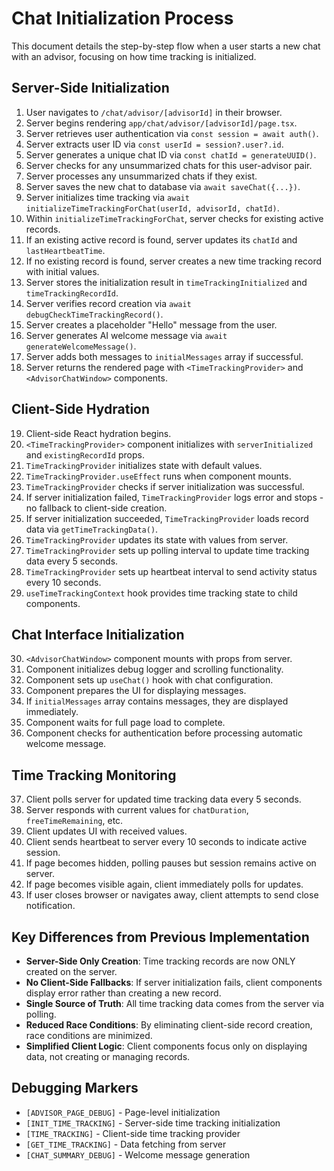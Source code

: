 # Chat Initialization Process

This document details the step-by-step flow when a user starts a new chat with an advisor, focusing on how time tracking is initialized.

## Server-Side Initialization

1. User navigates to `/chat/advisor/[advisorId]` in their browser.
2. Server begins rendering `app/chat/advisor/[advisorId]/page.tsx`.
3. Server retrieves user authentication via `const session = await auth()`.
4. Server extracts user ID via `const userId = session?.user?.id`.
5. Server generates a unique chat ID via `const chatId = generateUUID()`.
6. Server checks for any unsummarized chats for this user-advisor pair.
7. Server processes any unsummarized chats if they exist.
8. Server saves the new chat to database via `await saveChat({...})`.
9. Server initializes time tracking via `await initializeTimeTrackingForChat(userId, advisorId, chatId)`.
10. Within `initializeTimeTrackingForChat`, server checks for existing active records.
11. If an existing active record is found, server updates its `chatId` and `lastHeartbeatTime`.
12. If no existing record is found, server creates a new time tracking record with initial values.
13. Server stores the initialization result in `timeTrackingInitialized` and `timeTrackingRecordId`.
14. Server verifies record creation via `await debugCheckTimeTrackingRecord()`.
15. Server creates a placeholder "Hello" message from the user.
16. Server generates AI welcome message via `await generateWelcomeMessage()`.
17. Server adds both messages to `initialMessages` array if successful.
18. Server returns the rendered page with `<TimeTrackingProvider>` and `<AdvisorChatWindow>` components.

## Client-Side Hydration

19. Client-side React hydration begins.
20. `<TimeTrackingProvider>` component initializes with `serverInitialized` and `existingRecordId` props.
21. `TimeTrackingProvider` initializes state with default values.
22. `TimeTrackingProvider.useEffect` runs when component mounts.
23. `TimeTrackingProvider` checks if server initialization was successful.
24. If server initialization failed, `TimeTrackingProvider` logs error and stops - no fallback to client-side creation.
25. If server initialization succeeded, `TimeTrackingProvider` loads record data via `getTimeTrackingData()`.
26. `TimeTrackingProvider` updates its state with values from server.
27. `TimeTrackingProvider` sets up polling interval to update time tracking data every 5 seconds.
28. `TimeTrackingProvider` sets up heartbeat interval to send activity status every 10 seconds.
29. `useTimeTrackingContext` hook provides time tracking state to child components.

## Chat Interface Initialization

30. `<AdvisorChatWindow>` component mounts with props from server.
31. Component initializes debug logger and scrolling functionality.
32. Component sets up `useChat()` hook with chat configuration.
33. Component prepares the UI for displaying messages.
34. If `initialMessages` array contains messages, they are displayed immediately.
35. Component waits for full page load to complete.
36. Component checks for authentication before processing automatic welcome message.

## Time Tracking Monitoring

37. Client polls server for updated time tracking data every 5 seconds.
38. Server responds with current values for `chatDuration`, `freeTimeRemaining`, etc.
39. Client updates UI with received values.
40. Client sends heartbeat to server every 10 seconds to indicate active session.
41. If page becomes hidden, polling pauses but session remains active on server.
42. If page becomes visible again, client immediately polls for updates.
43. If user closes browser or navigates away, client attempts to send close notification.

## Key Differences from Previous Implementation

- **Server-Side Only Creation**: Time tracking records are now ONLY created on the server.
- **No Client-Side Fallbacks**: If server initialization fails, client components display error rather than creating a new record.
- **Single Source of Truth**: All time tracking data comes from the server via polling.
- **Reduced Race Conditions**: By eliminating client-side record creation, race conditions are minimized.
- **Simplified Client Logic**: Client components focus only on displaying data, not creating or managing records.

## Debugging Markers

- `[ADVISOR_PAGE_DEBUG]` - Page-level initialization
- `[INIT_TIME_TRACKING]` - Server-side time tracking initialization
- `[TIME_TRACKING]` - Client-side time tracking provider
- `[GET_TIME_TRACKING]` - Data fetching from server
- `[CHAT_SUMMARY_DEBUG]` - Welcome message generation 